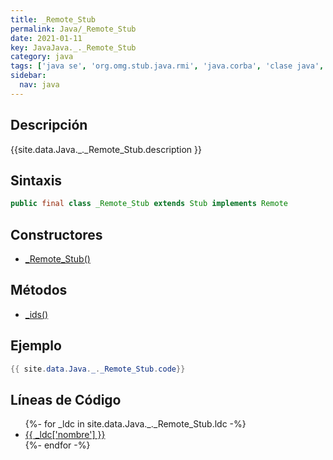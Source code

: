 ```yaml
---
title: _Remote_Stub
permalink: Java/_Remote_Stub
date: 2021-01-11
key: JavaJava._._Remote_Stub
category: java
tags: ['java se', 'org.omg.stub.java.rmi', 'java.corba', 'clase java', 'Java 1.0']
sidebar: 
  nav: java
---
```


## Descripción
{{site.data.Java._._Remote_Stub.description }}

## Sintaxis
~~~java
public final class _Remote_Stub extends Stub implements Remote
~~~

## Constructores
* [_Remote_Stub()](/Java/_Remote_Stub/_Remote_Stub/)

## Métodos
* [_ids()](/Java/_Remote_Stub/_ids)

## Ejemplo
~~~java
{{ site.data.Java._._Remote_Stub.code}}
~~~

## Líneas de Código
<ul>
{%- for _ldc in site.data.Java._._Remote_Stub.ldc -%}
   <li>
       <a href="{{_ldc['url'] }}">{{ _ldc['nombre'] }}</a>
   </li>
{%- endfor -%}
</ul>
